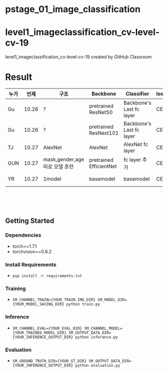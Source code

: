 # pstage_01_image_classification

# level1_imageclassification_cv-level-cv-19
level1_imageclassification_cv-level-cv-19 created by GitHub Classroom

# Result
|누가|언제|구조|Backbone|Classifier|loss|optim|epochs|seed|batch|lr|acc|F1|
|---|---|---|---|---|---|---|---|---|---|---|---|---|
|Gu|10.26| ? |pretrained ResNet50|Backbone's Last fc layer|CE|SGD|50|42|64|1e-3|54.93|0.50|
|Gu|10.26| ? |pretrained ResNext101|Backbone's Last fc layer|CE|SGD|50|42|64|1e-3|62.46|0.55|
|TJ|10.27| AlexNet | AlexNet |AlexNet fc layer|CE|Adam|25|42|64|1e-3|35|0.24
|GUN|10.27|mask,gender,age 따로 모델 훈련|pretrained EfficientNet|fc layer 추가|CE|Adam|1|42|128|1e-3|38.2540|0.2223|
|YR|10.27| 1model | basemodel| basemodel| CE|Adam|20|42|64|1e-3|42.68|0.28|

<br>
<br>
<br>

## Getting Started    
### Dependencies
- torch==1.7.1
- torchvision==0.8.2                                                              

### Install Requirements
- `pip install -r requirements.txt`

### Training
- `SM_CHANNEL_TRAIN={YOUR_TRAIN_IMG_DIR} SM_MODEL_DIR={YOUR_MODEL_SAVING_DIR} python train.py`

### Inference
- `SM_CHANNEL_EVAL={YOUR_EVAL_DIR} SM_CHANNEL_MODEL={YOUR_TRAINED_MODEL_DIR} SM_OUTPUT_DATA_DIR={YOUR_INFERENCE_OUTPUT_DIR} python inference.py`

### Evaluation
- `SM_GROUND_TRUTH_DIR={YOUR_GT_DIR} SM_OUTPUT_DATA_DIR={YOUR_INFERENCE_OUTPUT_DIR} python evaluation.py`
